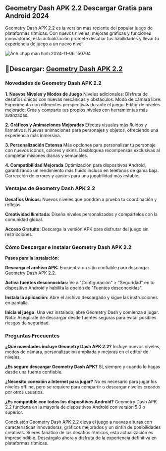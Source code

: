 ## Geometry Dash APK 2.2 Descargar Gratis para Android 2024
Geometry Dash APK 2.2 es la versión más reciente del popular juego de plataformas rítmicas. Con nuevos niveles, mejoras gráficas y funciones innovadoras, esta actualización promete desafiar tus habilidades y llevar tu experiencia de juego a un nuevo nivel.

![Ảnh chụp màn hình 2024-11-06 150704](https://github.com/user-attachments/assets/2a5c8bb1-2105-44b3-a86f-87c65d469e1b)

## 🌈Descargar: [Geometry Dash APK 2.2](https://geometrydashapk.xyz)

### Novedades de Geometry Dash APK 2.2

**1. Nuevos Niveles y Modos de Juego**
Niveles adicionales: Disfruta de desafíos únicos con nuevas mecánicas y obstáculos.
Modo de cámara libre: Experimenta con diferentes perspectivas durante el juego.
Editor de niveles mejorado: Crea y comparte tus propios niveles con herramientas más avanzadas.

**2. Gráficos y Animaciones Mejoradas**
Efectos visuales más fluidos y llamativos.
Nuevas animaciones para personajes y objetos, ofreciendo una experiencia más inmersiva.

**3. Personalización Extensa**
Más opciones para personalizar tu personaje con nuevos íconos, colores y skins.
Desbloquea recompensas exclusivas al completar misiones diarias y semanales.

**4. Compatibilidad Mejorada**
Optimización para dispositivos Android, garantizando un rendimiento más fluido incluso en teléfonos de gama baja.
Corrección de errores y ajustes para una jugabilidad más estable.

### Ventajas de Geometry Dash APK 2.2

**Desafíos Únicos:** Nuevos niveles que pondrán a prueba tu coordinación y reflejos.

**Creatividad Ilimitada:** Diseña niveles personalizados y compártelos con la comunidad global.

**Acceso Gratuito:** Descarga la versión APK para disfrutar del juego sin restricciones.

### Cómo Descargar e Instalar Geometry Dash APK 2.2

**Pasos para la Instalación:**

**Descarga el archivo APK:** Encuentra un sitio confiable para descargar Geometry Dash APK 2.2.

**Activa fuentes desconocidas:** Ve a "Configuración" > "Seguridad" en tu dispositivo Android y habilita la opción de "Fuentes desconocidas".

**Instala la aplicación:** Abre el archivo descargado y sigue las instrucciones en pantalla.

**Inicia el juego:** Una vez instalado, abre Geometry Dash y comienza a jugar.
Nota:
Asegúrate de descargar desde fuentes seguras para evitar posibles riesgos de seguridad.

### Preguntas Frecuentes

**¿Qué novedades incluye Geometry Dash APK 2.2?**
Incluye nuevos niveles, modos de cámara, personalización ampliada y mejoras en el editor de niveles.

**¿Es seguro descargar Geometry Dash APK?**
Sí, siempre y cuando lo hagas desde una fuente confiable.

**¿Necesito conexión a Internet para jugar?**
No es necesario para jugar los niveles offline, pero se requiere para compartir o descargar niveles creados por otros usuarios.

**¿Es compatible con todos los dispositivos Android?**
Geometry Dash APK 2.2 funciona en la mayoría de dispositivos Android con versión 5.0 o superior.

Conclusión
Geometry Dash APK 2.2 eleva el juego a nuevas alturas con características innovadoras, gráficos mejorados y un sinfín de posibilidades creativas. Si eres fanático de los desafíos rítmicos, esta actualización es imprescindible. Descárgalo ahora y disfruta de la experiencia definitiva en plataformas rítmicas.
